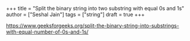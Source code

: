 +++
title = "Split the binary string into two substring with equal 0s and 1s"
author = ["Seshal Jain"]
tags = ["string"]
draft = true
+++

<https://www.geeksforgeeks.org/split-the-binary-string-into-substrings-with-equal-number-of-0s-and-1s/>
